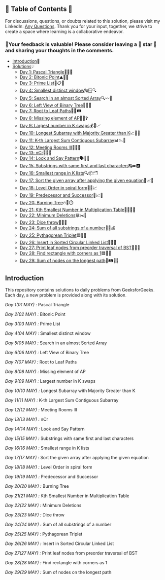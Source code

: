 ## 📜 Table of Contents 📜

For discussions, questions, or doubts related to this solution, please visit my LinkedIn: [Any Questions](https://www.linkedin.com/in/patel-hetkumar-sandipbhai-8b110525a). Thank you for your input, together, we strive to create a space where learning is a collaborative endeavor.

### 🔮Your feedback is valuable! Please consider leaving a 🌟 star 🌟 and sharing your thoughts in the comments.

- [Introduction](../README.md)📝
- [Solutions]()💡
  - [Day 1: Pascal Triangle](01(May)%20Pascal%20Triangle.md)📐➗🧠
  - [Day 2: Bitonic Point](02(May)%20Bitonic%20Point.md)⛰️🧭📍
  - [Day 3: Prime List](03(May)%20Prime%20List.md)🔢📋🔮
  - [Day 4: Smallest distinct window](04(May)%20Smallest%20distinct%20window.md)🔠🪟🔍
  - [Day 5: Search in an almost Sorted Array](05(May)%20Search%20in%20an%20almost%20Sorted%20Array.md)🔍〰️📜
  - [Day 6: Left View of Binary Tree](06(May)%20Left%20View%20of%20Binary%20Tree.md)🌳👀🧭
  - [Day 7: Root to Leaf Paths](07(May)%20Root%20to%20Leaf%20Paths.md)📍🍃🛤️
  - [Day 8: Missing element of AP](08(May)%20Missing%20element%20of%20AP.md)🔢➖❓
  - [Day 9: Largest number in K swaps](09(May)%20Largest%20number%20in%20K%20swaps.md)💰📲📈
  - [Day 10: Longest Subarray with Majority Greater than K](10(May)%20Longest%20Subarray%20with%20Majority%20Greater%20than%20K.md)📈🔢🚀
  - [Day 11: K-th Largest Sum Contiguous Subarray](11(May)%20K-th%20Largest%20Sum%20Contiguous%20Subarray.md)📊📉🧮
  - [Day 12: Meeting Rooms III](12(May)%20Meeting%20Rooms%20III.md)🏢📅💼
  - [Day 13: nCr](13(May)%20nCr.md)🔢🧮🧩
  - [Day 14: Look and Say Pattern](14(May)%20Look%20and%20Say%20Pattern.md)🗣️🧠🔄
  - [Day 15: Substrings with same first and last characters](15(May)%20Substrings%20with%20same%20first%20and%20last%20characters.md)🔠➡️🅰️
  - [Day 16: Smallest range in K lists](16(May)%20Smallest%20range%20in%20K%20lists.md)🔍📦🗂️
  - [Day 17: Sort the given array after applying the given equation](17(May)%20Sort%20the%20given%20array%20after%20applying%20the%20given%20equation.md)🔁📈📘
  - [Day 18: Level Order in spiral form](18(May)%20Level%20Order%20in%20spiral%20form.md)🌲🌀📈
  - [Day 19: Predecessor and Successor](19(May)%20Predecessor%20and%20Successor.md)🌳📈📍
  - [Day 20: Burning Tree](20(May)%20Burning%20Tree.md)🔥🌳⏱️
  - [Day 21: Kth Smallest Number in Multiplication Table](21(May)%20Kth%20Smallest%20Number%20in%20Multiplication%20Table.md)🔢🧑‍💻🧱
  - [Day 22: Minimum Deletions](22(May)%20Minimum%20Deletions.md)🗑️✂️🧹
  - [Day 23: Dice throw](23(May)%20Dice%20throw.md)🎲🧮🤔
  - [Day 24: Sum of all substrings of a number](24(May)%20Sum%20of%20all%20substrings%20of%20a%20number.md)🔢📱💰
  - [Day 25: Pythagorean Triplet](25(May)%20Pythagorean%20Triplet.md)🟦📐🔺
  - [Day 26: Insert in Sorted Circular Linked List](26(May)%20Insert%20in%20Sorted%20Circular%20Linked%20List.md)📐🔄🧵
  - [Day 27: Print leaf nodes from preorder traversal of BST](27(May)%20Print%20leaf%20nodes%20from%20preorder%20traversal%20of%20BST.md)🌲🔢🌿
  - [Day 28: Find rectangle with corners as 1](28(May)%20Find%20rectangle%20with%20corners%20as%201.md)🟦🔲📐
  - [Day 29: Sum of nodes on the longest path](29(May)%20Sum%20of%20nodes%20on%20the%20longest%20path.md)🌳🛤️🧗‍♂️










## Introduction

This repository contains solutions to daily problems from GeeksforGeeks. Each day, a new problem is provided along with its solution.

*Day 1(01 MAY) :* Pascal Triangle

*Day 2(02 MAY) :* Bitonic Point

*Day 3(03 MAY) :* Prime List

*Day 4(04 MAY) :* Smallest distinct window

*Day 5(05 MAY) :* Search in an almost Sorted Array

*Day 6(06 MAY) :* Left View of Binary Tree

*Day 7(07 MAY) :* Root to Leaf Paths

*Day 8(08 MAY) :* Missing element of AP

*Day 9(09 MAY) :* Largest number in K swaps

*Day 10(10 MAY) :* Longest Subarray with Majority Greater than K

*Day 11(11 MAY) :* K-th Largest Sum Contiguous Subarray

*Day 12(12 MAY) :* Meeting Rooms III

*Day 13(13 MAY) :* nCr

*Day 14(14 MAY) :* Look and Say Pattern

*Day 15(15 MAY) :* Substrings with same first and last characters

*Day 16(16 MAY) :* Smallest range in K lists

*Day 17(17 MAY) :* Sort the given array after applying the given equation

*Day 18(18 MAY) :* Level Order in spiral form

*Day 19(19 MAY) :* Predecessor and Successor

*Day 20(20 MAY) :* Burning Tree

*Day 21(21 MAY) :* Kth Smallest Number in Multiplication Table

*Day 22(22 MAY) :* Minimum Deletions

*Day 23(23 MAY) :* Dice throw

*Day 24(24 MAY) :* Sum of all substrings of a number

*Day 25(25 MAY) :* Pythagorean Triplet

*Day 26(26 MAY) :* Insert in Sorted Circular Linked List

*Day 27(27 MAY) :* Print leaf nodes from preorder traversal of BST

*Day 28(28 MAY) :* Find rectangle with corners as 1

*Day 29(29 MAY) :* Sum of nodes on the longest path

<!--*Day 30(30 MAY) :* Find length of Loop-->
